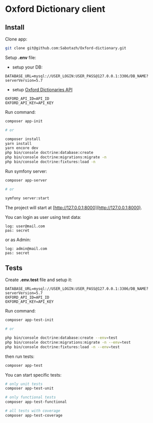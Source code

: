 # Oxford Dictionary client

## Install

Clone app:

```bash
git clone git@github.com:Sabotazh/Oxford-dictionary.git
```

Setup **.env** file:

- setup your DB:

```dotenv
DATABASE_URL=mysql://USER_LOGIN:USER_PASS@127.0.0.1:3306/DB_NAME?serverVersion=5.7
```

- setup [Oxford Dictionaries API](https://developer.oxforddictionaries.com/)

```dotenv
OXFORD_API_ID=API_ID
OXFORD_API_KEY=API_KEY
```

Run command:

```bash
composer app-init

# or

composer install
yarn install
yarn encore dev
php bin/console doctrine:database:create
php bin/console doctrine:migrations:migrate -n
php bin/console doctrine:fixtures:load -n
```

Run symfony server:

```bash
composer app-server

# or

symfony server:start
```

The project will start at [http://127.0.0.1:8000](http://127.0.0.1:8000).

You can login as user using test data:

```
log: user@mail.com
pas: secret
```

or as Admin:

```
log: admin@mail.com
pas: secret
```

## Tests

Create **.env.test** file and setup it:

```dotenv
DATABASE_URL=mysql://USER_LOGIN:USER_PASS@127.0.0.1:3306/DB_NAME?serverVersion=5.7
OXFORD_API_ID=API_ID
OXFORD_API_KEY=API_KEY
```

Run command:

```bash
composer app-test-init

# or 

php bin/console doctrine:database:create --env=test
php bin/console doctrine:migrations:migrate -n --env=test
php bin/console doctrine:fixtures:load -n --env=test
```

then run tests:

```bash
composer app-test
```

You can start specific tests:

```bash
# only unit tests
composer app-test-unit

# only functional tests
composer app-test-functional

# all tests with coverage
composer app-test-coverage
```
